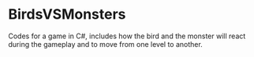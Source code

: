 # BirdsVSMonsters
Codes for a game in C#, includes how the bird and the monster will react during the gameplay and to move from one level to another.
